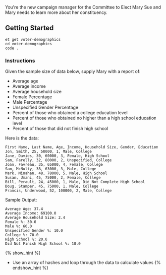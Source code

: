 You're the new campaign manager for the Committee to Elect Mary Sue and Mary needs to learn more about her constituency.

## Getting Started
```no-highlight
et get voter-demographics
cd voter-demographics
code .
```

### Instructions

Given the sample size of data below, supply Mary with a report of:

* Average age
* Average income
* Average household size
* Female Percentage
* Male Percentage
* Unspecified Gender Percentage
* Percent of those who obtained a college education level
* Percent of those who obtained no higher than a high school education level
* Percent of those that did not finish high school

Here is the data:

```no-highlight
First Name, Last Name, Age, Income, Household Size, Gender, Education
Jon, Smith, 25, 50000, 1, Male, College
Jane, Davies, 30, 60000, 3, Female, High School
Sam, Farelly, 32, 80000, 2, Unspecified, College
Joan, Favreau, 35, 65000, 4, Female, College
Sam, McNulty, 38, 63000, 3, Male, College
Mark, Minahan, 48, 78000, 5, Male, High School
Susan, Umani, 45, 75000, 2, Female, College
Bill, Perault, 24, 45000, 1, Male, Did Not Complete High School
Doug, Stamper, 45, 75000, 1, Male, College
Francis, Underwood, 52, 100000, 2, Male, College
```

Sample Output:

```no-highlight
Average Age: 37.4
Average Income: 69100.0
Average Household Size: 2.4
Female %: 30.0
Male %: 60.0
Unspecified Gender %: 10.0
College %: 70.0
High School %: 20.0
Did Not Finish High School %: 10.0
```

{% show_hint %}
* Use an array of hashes and loop through the data to calculate values
{% endshow_hint %}

